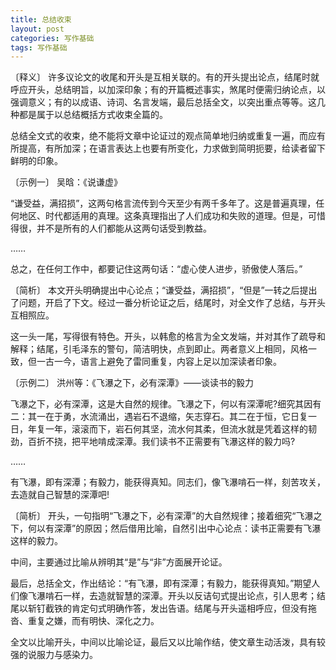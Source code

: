 ```yaml
---
title: 总结收束
layout: post
categories: 写作基础
tags: 写作基础
---
```


〔释义〕 许多议论文的收尾和开头是互相关联的。有的开头提出论点，结尾时就呼应开头，总结明旨，以加深印象；有的开篇概述事实，煞尾时便需归纳论点，以强调意义；有的以成语、诗词、名言发端，最后总括全文，以突出重点等等。这几种都是属于以总结概括方式收束全篇的。

总结全文式的收束，绝不能将文章中论证过的观点简单地归纳或重复一遍，而应有所提高，有所加深；在语言表达上也要有所变化，力求做到简明扼要，给读者留下鲜明的印象。

〔示例一〕 吴晗：《说谦虚》

“谦受益，满招损”，这两句格言流传到今天至少有两千多年了。这是普遍真理，任何地区、时代都适用的真理。这条真理指出了人们成功和失败的道理。但是，可惜得很，并不是所有的人们都能从这两句话受到教益。

……

总之，在任何工作中，都要记住这两句话：“虚心使人进步，骄傲使人落后。”

〔简析〕 本文开头明确提出中心论点；“谦受益，满招损”，“但是”一转之后提出了问题，开启了下文。经过一番分析论证之后，结尾时，对全文作了总结，与开头互相照应。

这一头一尾，写得很有特色。开头，以韩愈的格言为全文发端，并对其作了疏导和解释；结尾，引毛泽东的警句，简洁明快，点到即止。两者意义上相同，风格一致，但一古一今，语言上避免了雷同重复，内容上足以加深读者印象。

〔示例二〕 洪州等：《飞瀑之下，必有深潭》——谈读书的毅力

飞瀑之下，必有深潭，这是大自然的规律。飞瀑之下，何以有深潭呢?细究其因有二：其一在于勇，水流涌出，遇岩石不退缩，矢志穿石。其二在于恒，它日复一日，年复一年，滚滚而下，岩石何其坚，流水何其柔，但流水就是凭着这样的韧劲，百折不挠，把平地啃成深潭。我们读书不正需要有飞瀑这样的毅力吗?

……

有飞瀑，即有深潭；有毅力，能获得真知。同志们，像飞瀑啃石一样，刻苦攻关，去造就自己智慧的深潭吧!

〔简析〕 开头，一句指明“飞瀑之下，必有深潭”的大自然规律；接着细究“飞瀑之下，何以有深潭”的原因；然后借用比喻，自然引出中心论点：读书正需要有飞瀑这样的毅力。

中间，主要通过比喻从辨明其“是”与“非”方面展开论证。

最后，总括全文，作出结论：“有飞瀑，即有深潭；有毅力，能获得真知。”期望人们像飞瀑啃石一样，去造就智慧的深潭。开头以反诘句式提出论点，引人思考；结尾以斩钉截铁的肯定句式明确作答，发出告语。结尾与开头遥相呼应，但没有拖沓、重复之嫌，而有明快、深化之力。

全文以比喻开头，中间以比喻论证，最后又以比喻作结，使文章生动活泼，具有较强的说服力与感染力。 